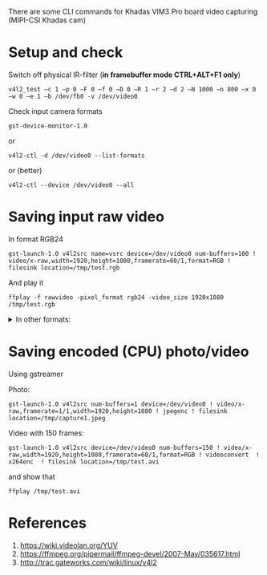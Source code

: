 There are some CLI commands for Khadas VIM3 Pro board video capturing (MIPI-CSI Khadas cam)

# Setup and check

Switch off physical IR-filter (**in framebuffer mode CTRL+ALT+F1 only**) 
```
v4l2_test –c 1 –p 0 –F 0 –f 0 –D 0 –R 1 –r 2 –d 2 –N 1000 –n 800 –x 0 –w 0 –e 1 –b /dev/fb0 -v /dev/video0  
```

Check input camera formats
```
gst-device-monitor-1.0
```
or
```
v4l2-ctl -d /dev/video0 --list-formats
```
or (better)
```
v4l2-ctl --device /dev/video0 --all
```

# Saving input raw video

In format RGB24
```
gst-launch-1.0 v4l2src name=vsrc device=/dev/video0 num-buffers=100 ! video/x-raw,width=1920,height=1080,framerate=60/1,format=RGB ! filesink location=/tmp/test.rgb
```
And play it
```
ffplay -f rawvideo -pixel_format rgb24 -video_size 1920x1080 /tmp/test.rgb

```

<details><summary>In other formats:</summary>

   - In format YUY2
     ```
     gst-launch-1.0 v4l2src name=vsrc device=/dev/video0 num-buffers=100 ! video/x-raw,width=1920,height=1080,framerate=60/1,format=YUY2 ! filesink location=.//test.yuy2
     ```
     And play it
     ```
      ffplay -f rawvideo -pixel_format yuyv422 -video_size 1920x1080 test.yuy2
     ```
   - In format UYVY
     
     ```
     gst-launch-1.0 v4l2src name=vsrc device=/dev/video0 num-buffers=100 ! video/x-raw,width=1920,height=1080,framerate=60/1,format=UYVY ! filesink location=.//test.yuy2
     ```
     And play it
     ```
      ffplay -f rawvideo -pixel_format uyvy422 -video_size 1920x1080 test.yuy2
     ```
   
  - In format GRAY8
    ```
    gst-launch-1.0 v4l2src name=vsrc device=/dev/video0 num-buffers=100 ! video/x-raw,width=1920,height=1080,framerate=30/1,format=GRAY8 ! filesink location=.//test.gr
    ```
    And play it
    ```
    ffplay -f rawvideo -pixel_format gray -video_size 1920x1080 test.gr

    ```
</details>

# Saving encoded (CPU) photo/video

Using gstreamer

Photo:
```
gst-launch-1.0 v4l2src num-buffers=1 device=/dev/video0 ! video/x-raw,framerate=1/1,width=1920,height=1080 ! jpegenc ! filesink location=/tmp/capture1.jpeg 
```
Video with 150 frames:
```
gst-launch-1.0 v4l2src device=/dev/video0 num-buffers=150 ! video/x-raw,width=1920,height=1080,framerate=60/1,format=RGB ! videoconvert  ! x264enc  ! filesink location=/tmp/test.avi 
```
and show that 
```
ffplay /tmp/test.avi
```
# 


# References

1. https://wiki.videolan.org/YUV
2. https://ffmpeg.org/pipermail/ffmpeg-devel/2007-May/035617.html
3. http://trac.gateworks.com/wiki/linux/v4l2
